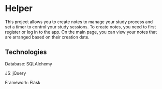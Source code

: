# Helper
This project allows you to create notes to manage your study process and set a timer to control your study sessions.
To create notes, you need to first register or log in to the app. 
On the main page, you can view your notes that are arranged based on their creation date.

## Technologies
Database: SQLAlchemy

JS: jQuery

Framework: Flask
